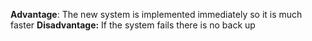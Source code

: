 **Advantage**: The new system is implemented immediately so it is much faster
**Disadvantage:** If the system fails there is no back up